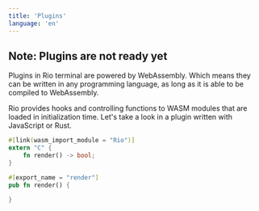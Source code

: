```yaml
---
title: 'Plugins'
language: 'en'
---
```


## Note: Plugins are not ready yet

Plugins in Rio terminal are powered by WebAssembly. Which means they can be written in any programming language, as long as it is able to be compiled to WebAssembly.

Rio provides hooks and controlling functions to WASM modules that are loaded in initialization time. Let's take a look in a plugin written with JavaScript or Rust.

```rust
#[link(wasm_import_module = "Rio")]
extern "C" {
    fn render() -> bool;
}

#[export_name = "render"]
pub fn render() {

}
```
